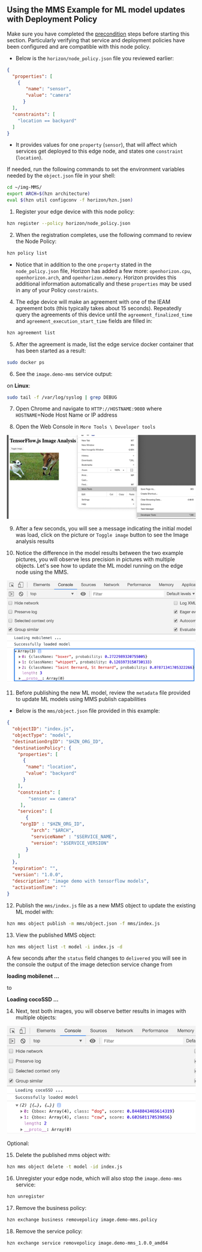 ## <a id=using-image-mms-pattern></a> Using the MMS Example for ML model updates with Deployment Policy

Make sure you have completed the [precondition](https://github.com/jiportilla/img-MMS/blob/master/docs/preconditions.md) steps before starting this section. Particularly verifying that service and deployment policies have been configured and are compatible with this node policy.

- Below is the `horizon/node_policy.json` file you reviewed earlier:

```json
{
  "properties": [
    {
       "name": "sensor",
       "value": "camera"
      }
  ],
  "constraints": [
	"location == backyard"
  ]
}
```
- It provides values for one `property` (`sensor`), that will affect which services get deployed to this edge node, and states one `constraint` (`location`).

If needed, run the following commands to set the environment variables needed by the `object.json` file in your shell:

```bash
cd ~/img-MMS/
export ARCH=$(hzn architecture)
eval $(hzn util configconv -f horizon/hzn.json)
```

1. Register your edge device with this node policy:

```bash
hzn register --policy horizon/node_policy.json
```

2. When the registration completes, use the following command to review the Node Policy:

```bash
hzn policy list
```

- Notice that in addition to the one `property` stated in the `node_policy.json` file, Horizon has added a few more: `openhorizon.cpu`, `openhorizon.arch`, and `openhorizon.memory`. Horizon provides this additional information automatically and these `properties` may be used in any of your Policy `constraints`.

4. The edge device will make an agreement with one of the IEAM agreement bots (this typically takes about 15 seconds). Repeatedly query the agreements of this device until the `agreement_finalized_time` and `agreement_execution_start_time` fields are filled in:

```bash
hzn agreement list
```

5. After the agreement is made, list the edge service docker container that has been started as a result:

```bash
sudo docker ps
```


6. See the `image.demo-mms` service output:

  on **Linux**:

  ```bash
  sudo tail -f /var/log/syslog | grep DEBUG
  ```

7. Open Chrome and navigate to `HTTP://HOSTNAME:9080` where `HOSTNAME`=Node Host Name or IP address


8. Open the Web Console in `More Tools \ Developer tools`

![MMS Example page](tools.png)

9. After a few seconds, you will see a message indicating the initial model was load, click on the picture or `Toggle image` button to see the Image analysis results

10. Notice the difference in the model results between the two example pictures, you will observe less precision in pictures with multiple objects. Let's see how to update the ML model running on the edge node using the MMS.

![MMS Example console](mobilenet.png)


11. Before publishing the new ML model,  review the `metadata` file provided to update ML models using MMS publish capabilities


- Below is the `mms/object.json` file provided in this example:

```json
{
  "objectID": "index.js",
  "objectType": "model",
  "destinationOrgID": "$HZN_ORG_ID",
  "destinationPolicy": {
    "properties": [
      {
       "name": "location",
       "value": "backyard"
      }
    ],
    "constraints": [
        "sensor == camera"
     ],
    "services": [
       {
	 "orgID" : "$HZN_ORG_ID",
         "arch": "$ARCH",
         "serviceName" : "$SERVICE_NAME",
         "version": "$SERVICE_VERSION"
       }
    ]
  }, 
  "expiration": "",
  "version": "1.0.0",
  "description": "image demo with tensorflow models",
  "activationTime": ""
}
```

12. Publish the `mms/index.js` file as a new MMS object to update the existing ML model with:
```bash
hzn mms object publish -m mms/object.json -f mms/index.js
```

13. View the published MMS object:
```bash
hzn mms object list -t model -i index.js -d
```

A few seconds after the `status` field changes to `delivered` you will see in the console the output of the image detection service change from 

**loading mobilenet ...**

to 

**Loading cocoSSD ...**


14. Next, test both images, you will observe better results in images with multiple objects:

![MMS Example console after](cocoSSD.png)


Optional:

15. Delete the published mms object with:
```bash
hzn mms object delete -t model -id index.js
```

16. Unregister your edge node, which will also stop the `image.demo-mms` service:

```bash
hzn unregister
```

17. Remove the business policy:

```bash
hzn exchange business removepolicy image.demo-mms.policy
```

18. Remove the service policy:

```bash
hzn exchange service removepolicy image.demo-mms_1.0.0_amd64
```